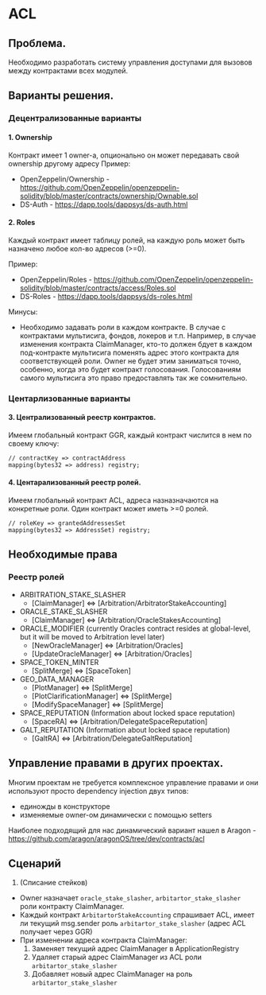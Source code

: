 # ACL
## Проблема.

Необходимо разработать систему управления доступами для вызовов между контрактами всех модулей.

## Варианты решения.
### Децентрализованные варианты
#### 1. Ownership
Контракт имеет 1 owner-а, опционально он может передавать свой ownership другому адресу
Пример:
* OpenZeppelin/Ownership - https://github.com/OpenZeppelin/openzeppelin-solidity/blob/master/contracts/ownership/Ownable.sol
* DS-Auth - https://dapp.tools/dappsys/ds-auth.html

#### 2. Roles
Каждый контракт имеет таблицу ролей, на каждую роль может быть назначено любое кол-во адресов (>=0).

Пример:
* OpenZeppelin/Roles - https://github.com/OpenZeppelin/openzeppelin-solidity/blob/master/contracts/access/Roles.sol
* DS-Roles - https://dapp.tools/dappsys/ds-roles.html

Минусы:
* Необходимо задавать роли в каждом контракте. В случае с контрактами мультисига, фондов, локеров и т.п. Например, в случае изменения контракта ClaimManager, кто-то должен бдует в каждом под-контракте мультисига поменять адрес этого контракта для соответствующей роли. Owner не будет этим заниматься точно, особенно, когда это будет контракт голосования. Голосованиям самого мультисига это право предоставлять так же сомнительно.

### Центарлизованные варианты
#### 3. Централизованный реестр контрактов.
Имеем глобальный контракт GGR, каждый контракт числится в нем по своему ключу:
```solidity
// contractKey => contractAddress
mapping(bytes32 => address) registry;
```


#### 4. Центарализованный реестр ролей.
Имеем глобальный контракт ACL, адреса назназначаются на конкретные роли. Один контракт может иметь >=0 ролей.

```solidity
// roleKey => grantedAddressesSet
mapping(bytes32 => AddressSet) registry;
```


## Необходимые права
### Реестр ролей

* ARBITRATION_STAKE_SLASHER
	* [ClaimManager] <=> [Arbitration/ArbitratorStakeAccounting]
* ORACLE_STAKE_SLASHER
	* [ClaimManager] <=> [Arbitration/OracleStakesAccounting]
* ORACLE_MODIFIER (currently Oracles contract resides at global-level, but it will be moved to Arbitration level later)
	* [NewOracleManager] <=> [Arbitration/Oracles]
	* [UpdateOracleManager] <=> [Arbitration/Oracles]
* SPACE_TOKEN_MINTER
	* [SplitMerge] <=> [SpaceToken]
* GEO_DATA_MANAGER
	* [PlotManager] <=> [SplitMerge]
	* [PlotClarificationManager] <=> [SplitMerge]
	* [ModifySpaceManager] <=> [SplitMerge]
* SPACE_REPUTATION (Information about locked space reputation)
	* [SpaceRA] <=> [Arbitration/DelegateSpaceReputation]
* GALT_REPUTATION (Information about locked space reputation)
	* [GaltRA] <=> [Arbitration/DelegateGaltReputation]

## Управление правами в других проектах.
Многим проектам не требуется комплексное управление правами и они используют просто dependency injection двух типов:
* единожды в конструкторе
* изменяемые owner-ом динамически с помощью setters

Наиболее подходящий для нас динамический вариант нашел в Aragon - https://github.com/aragon/aragonOS/tree/dev/contracts/acl

## Сценарий
1. (Списание стейков)
* Owner назначает  `oracle_stake_slasher`, `arbitartor_stake_slasher` роли контракту ClaimManager.
* Каждый контракт `ArbitartorStakeAccounting` спрашивает ACL, имеет ли текущий msg.sender роль `arbitartor_stake_slasher` (адрес ACL получает через GGR)
* При изменении адреса контракта ClaimManager: 
	1) Заменяет текущий адрес ClaimManager в ApplicationRegistry
	2) Удаляет старый адрес ClaimManager из ACL роли `arbitartor_stake_slasher`
	3) Добавляет новый адрес ClaimManager на роль `arbitartor_stake_slasher`
